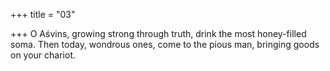 +++
title = "03"

+++
O Aśvins, growing strong through truth, drink the most
honey-filled soma.
Then today, wondrous ones, come to the pious man, bringing goods on  your chariot.